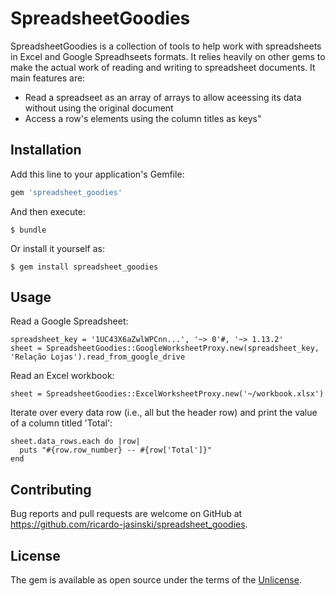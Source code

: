 # SpreadsheetGoodies

SpreadsheetGoodies is a collection of tools to help work with spreadsheets in 
Excel and Google Spreadhseets formats. It relies heavily on other gems to make 
the actual work of reading and writing to spreadsheet documents. It main 
features are:

* Read a spreadseet as an array of arrays to allow aceessing its data without 
  using the original document
* Access a row's elements using the column titles as keys"

## Installation

Add this line to your application's Gemfile:

```ruby
gem 'spreadsheet_goodies'
```

And then execute:

    $ bundle

Or install it yourself as:

    $ gem install spreadsheet_goodies

## Usage

Read a Google Spreadsheet:
```
spreadsheet_key = '1UC43X6aZwlWPCnn...', '~> 0'#, '~> 1.13.2'
sheet = SpreadsheetGoodies::GoogleWorksheetProxy.new(spreadsheet_key, 'Relação Lojas').read_from_google_drive
```

Read an Excel workbook:
```
sheet = SpreadsheetGoodies::ExcelWorksheetProxy.new('~/workbook.xlsx')
```

Iterate over every data row (i.e., all but the header row) and print the value 
of a column titled 'Total': 
```
sheet.data_rows.each do |row|
  puts "#{row.row_number} -- #{row['Total']}"
end
```

## Contributing

Bug reports and pull requests are welcome on GitHub at https://github.com/ricardo-jasinski/spreadsheet_goodies.


## License

The gem is available as open source under the terms of the [Unlicense](http://unlicense.org/UNLICENSE).

